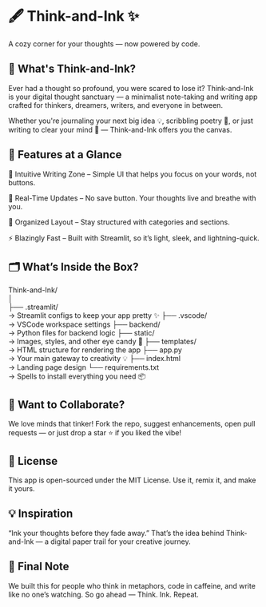 # **🖋️ Think-and-Ink ✨**
A cozy corner for your thoughts — now powered by code.

## **📖 What's Think-and-Ink?**
Ever had a thought so profound, you were scared to lose it?
Think-and-Ink is your digital thought sanctuary — a minimalist note-taking and writing app crafted for thinkers, dreamers, writers, and everyone in between.

Whether you're journaling your next big idea 💡, scribbling poetry 🌸, or just writing to clear your mind 🌙 — Think-and-Ink offers you the canvas.

## **🚀 Features at a Glance**
🧠 Intuitive Writing Zone – Simple UI that helps you focus on your words, not buttons.

🔄 Real-Time Updates – No save button. Your thoughts live and breathe with you.

📁 Organized Layout – Stay structured with categories and sections.

⚡ Blazingly Fast – Built with Streamlit, so it’s light, sleek, and lightning-quick.

## **🗂️ What’s Inside the Box?**

Think-and-Ink/<br>
│<br>
├── .streamlit/<br>       → Streamlit configs to keep your app pretty ✨
├── .vscode/<br>          → VSCode workspace settings
├── backend/<br>          → Python files for backend logic
├── static/<br>           → Images, styles, and other eye candy 🎨
├── templates/<br>        → HTML structure for rendering the app
├── app.py<br>            → Your main gateway to creativity 💡
├── index.html<br>        → Landing page design
└── requirements.txt<br>  → Spells to install everything you need 📦

## **🤝 Want to Collaborate?**
We love minds that tinker!
Fork the repo, suggest enhancements, open pull requests — or just drop a star ⭐ if you liked the vibe!

## **📜 License**
This app is open-sourced under the MIT License. Use it, remix it, and make it yours.

## **💡 Inspiration**
“Ink your thoughts before they fade away.”
That’s the idea behind Think-and-Ink — a digital paper trail for your creative journey.

## **🌟 Final Note**
We built this for people who think in metaphors, code in caffeine, and write like no one’s watching.
So go ahead — Think. Ink. Repeat.
